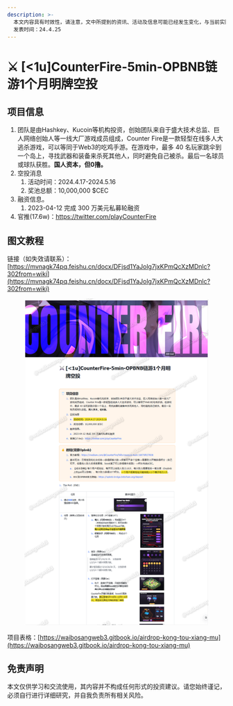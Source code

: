 ```yaml
---
description: >-
  本文内容具有时效性，请注意，文中所提到的资讯、活动及信息可能已经发生变化，与当前实际情况有所不同。我们建议您在做出任何决策之前，始终进行自主研究和验证。
  发表时间：24.4.25
---
```


# ⚔️ \[<1u]CounterFire-5min-OPBNB链游1个月明牌空投

## **项目信息**

1. 团队是由Hashkey、Kucoin等机构投资，创始团队来自于盛大技术总监、巨人网络创始人等一线大厂游戏成员组成，Counter Fire是一款轻型在线多人大逃杀游戏，可以等同于Web3的吃鸡手游。在游戏中，最多 40 名玩家跳伞到一个岛上，寻找武器和装备来杀死其他人，同时避免自己被杀。最后一名球员或球队获胜。**国人资本，但0撸。**
2. 空投消息
   1. 活动时间：2024.4.17-2024.5.16
   2. 奖池总额：10,000,000 $CEC
3. 融资信息。
   1. 2023-04-12 完成 300 万美元私募轮融资
4. 官推(17.6w)：https://twitter.com/playCounterFire

## 图文教程

链接（如失效请联系）：[https://mvnagk74pq.feishu.cn/docx/DFjsd1YaJolg7jxKPmQcXzMDnlc?302from=wiki](https://mvnagk74pq.feishu.cn/docx/DFjsd1YaJolg7jxKPmQcXzMDnlc?302from=wiki)

<figure><img src="../.gitbook/assets/image (499).png" alt=""><figcaption></figcaption></figure>

项目表格：[https://waibosangweb3.gitbook.io/airdrop-kong-tou-xiang-mu](https://waibosangweb3.gitbook.io/airdrop-kong-tou-xiang-mu)

## 免责声明 <a href="#mian-ze-sheng-ming" id="mian-ze-sheng-ming"></a>

本文仅供学习和交流使用，其内容并不构成任何形式的投资建议。请您始终谨记，必须自行进行详细研究，并自我负责所有相关风险。
